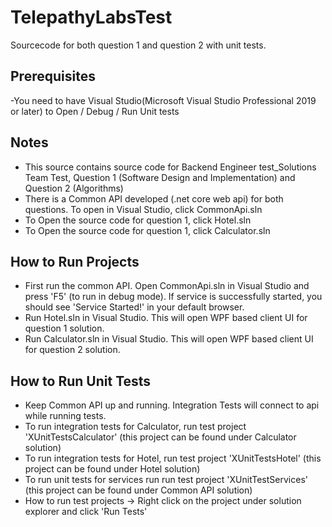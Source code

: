 # TelepathyLabsTest
Sourcecode for both question 1 and question 2 with unit tests.

Prerequisites
-------------
-You need to have Visual Studio(Microsoft Visual Studio Professional 2019 or later) to Open / Debug / Run Unit tests

Notes
-----
- This source contains source code for Backend Engineer test_Solutions Team Test, Question 1 (Software Design and Implementation) and Question 2 (Algorithms)
- There is a Common API developed (.net core web api) for both questions. To open in Visual Studio, click CommonApi.sln
- To Open the source code for question 1, click Hotel.sln
- To Open the source code for question 1, click Calculator.sln

How to Run Projects
-------------------
- First run the common API. Open CommonApi.sln in Visual Studio and press 'F5' (to run in debug mode). If service is successfully started, you should see 'Service Started!' in your default browser.
- Run Hotel.sln in Visual Studio. This will open WPF based client UI for question 1 solution.
- Run Calculator.sln in Visual Studio. This will open WPF based client UI for question 2 solution.

How to Run Unit Tests
---------------------
- Keep Common API up and running. Integration Tests will connect to api while running tests.
- To run integration tests for Calculator, run test project 'XUnitTestsCalculator' (this project can be found under Calculator solution)
- To run integration tests for Hotel, run test project 'XUnitTestsHotel' (this project can be found under Hotel solution)
- To run unit tests for services run run test project 'XUnitTestServices' (this project can be found under Common API solution)
- How to run test projects -> Right click on the project under solution explorer and click 'Run Tests'
